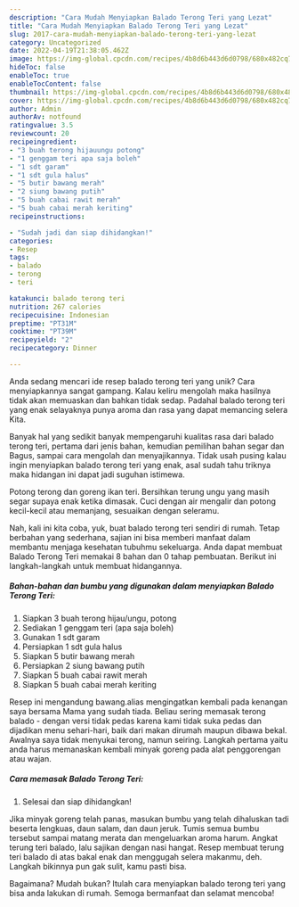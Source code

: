 ```yaml
---
description: "Cara Mudah Menyiapkan Balado Terong Teri yang Lezat"
title: "Cara Mudah Menyiapkan Balado Terong Teri yang Lezat"
slug: 2017-cara-mudah-menyiapkan-balado-terong-teri-yang-lezat
category: Uncategorized
date: 2022-04-19T21:38:05.462Z
image: https://img-global.cpcdn.com/recipes/4b8d6b443d6d0798/680x482cq70/balado-terong-teri-foto-resep-utama.jpg
hideToc: false
enableToc: true
enableTocContent: false
thumbnail: https://img-global.cpcdn.com/recipes/4b8d6b443d6d0798/680x482cq70/balado-terong-teri-foto-resep-utama.jpg
cover: https://img-global.cpcdn.com/recipes/4b8d6b443d6d0798/680x482cq70/balado-terong-teri-foto-resep-utama.jpg
author: Admin
authorAv: notfound
ratingvalue: 3.5
reviewcount: 20
recipeingredient:
- "3 buah terong hijauungu potong"
- "1 genggam teri apa saja boleh"
- "1 sdt garam"
- "1 sdt gula halus"
- "5 butir bawang merah"
- "2 siung bawang putih"
- "5 buah cabai rawit merah"
- "5 buah cabai merah keriting"
recipeinstructions:

- "Sudah jadi dan siap dihidangkan!"
categories:
- Resep
tags:
- balado
- terong
- teri

katakunci: balado terong teri 
nutrition: 267 calories
recipecuisine: Indonesian
preptime: "PT31M"
cooktime: "PT39M"
recipeyield: "2"
recipecategory: Dinner

---
```





Anda sedang mencari ide resep balado terong teri yang unik? Cara menyiapkannya sangat gampang. Kalau keliru mengolah maka hasilnya tidak akan memuaskan dan bahkan tidak sedap. Padahal balado terong teri yang enak selayaknya punya aroma dan rasa yang dapat memancing selera Kita.





Banyak hal yang sedikit banyak mempengaruhi kualitas rasa dari balado terong teri, pertama dari jenis bahan, kemudian pemilihan bahan segar dan Bagus, sampai cara mengolah dan menyajikannya. Tidak usah pusing kalau ingin menyiapkan balado terong teri yang enak,      asal sudah tahu triknya maka hidangan ini dapat jadi suguhan istimewa.














Potong terong dan goreng ikan teri. Bersihkan terung ungu yang masih segar supaya enak ketika dimasak. Cuci dengan air mengalir dan potong kecil-kecil atau memanjang, sesuaikan dengan seleramu.






Nah, kali ini kita coba, yuk, buat balado terong teri sendiri di rumah. Tetap berbahan yang sederhana, sajian ini bisa memberi manfaat dalam membantu menjaga kesehatan tubuhmu sekeluarga. Anda dapat membuat Balado Terong Teri memakai 8 bahan dan 0 tahap pembuatan. Berikut ini langkah-langkah untuk membuat hidangannya.

<!--inarticleads1-->

##### Bahan-bahan dan bumbu yang digunakan dalam menyiapkan Balado Terong Teri:

1. Siapkan 3 buah terong hijau/ungu, potong
1. Sediakan 1 genggam teri (apa saja boleh)
1. Gunakan 1 sdt garam
1. Persiapkan 1 sdt gula halus
1. Siapkan 5 butir bawang merah
1. Persiapkan 2 siung bawang putih
1. Siapkan 5 buah cabai rawit merah
1. Siapkan 5 buah cabai merah keriting


Resep ini mengandung bawang.alias mengingatkan kembali pada kenangan saya bersama Mama yang sudah tiada. Beliau sering memasak terong balado - dengan versi tidak pedas karena kami tidak suka pedas dan dijadikan menu sehari-hari, baik dari makan dirumah maupun dibawa bekal. Awalnya saya tidak menyukai terong, namun seiring. Langkah pertama yaitu anda harus memanaskan kembali minyak goreng pada alat penggorengan atau wajan. 

<!--inarticleads2-->

##### Cara memasak Balado Terong Teri:


1. Selesai dan siap dihidangkan!

Jika minyak goreng telah panas, masukan bumbu yang telah dihaluskan tadi beserta lengkuas, daun salam, dan daun jeruk. Tumis semua bumbu tersebut sampai matang merata dan mengeluarkan aroma harum. Angkat terung teri balado, lalu sajikan dengan nasi hangat. Resep membuat terung teri balado di atas bakal enak dan menggugah selera makanmu, deh. Langkah bikinnya pun gak sulit, kamu pasti bisa. 

Bagaimana? Mudah bukan? Itulah cara menyiapkan balado terong teri yang bisa anda lakukan di rumah. Semoga bermanfaat dan selamat mencoba!
